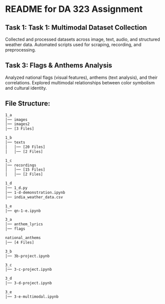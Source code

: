 # README for DA 323 Assignment

## Task 1: Task 1: Multimodal Dataset Collection

Collected and processed datasets across image, text, audio, and structured weather data. Automated scripts used for scraping, recording, and preprocessing.

## Task 3: Flags & Anthems Analysis

Analyzed national flags (visual features), anthems (text analysis), and their correlations. Explored multimodal relationships between color symbolism and cultural identity.

## File Structure:

```bash
1_a
│── images
│── images2
│── [3 Files]

1_b
│── texts
│   │── [20 Files]
│   │── [2 Files]

1_c
│── recordings
│   │── [15 Files]
│   │── [2 Files]

1_d
│── 1_d.py
│── 1-d-demonstration.ipynb
│── india_weather_data.csv

1_e
│── qn-1-e.ipynb

3_a
│── anthem_lyrics
│── flags

national_anthems
│── [4 Files]

3_b
│── 3b-project.ipynb

3_c
│── 3-c-project.ipynb

3_d
│── 3-d-project.ipynb

3_e
│── 3-e-multimodal.ipynb

```
